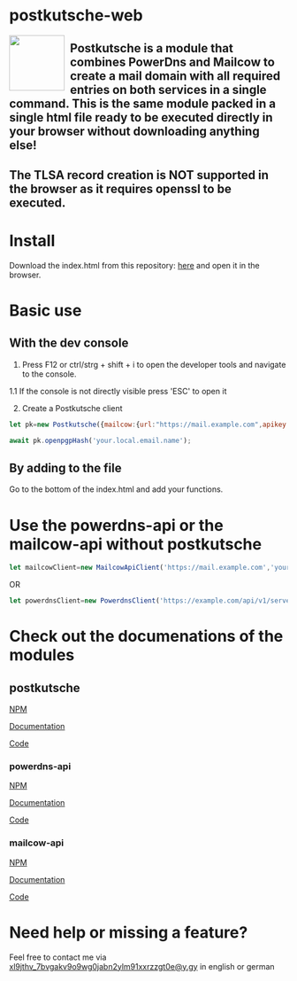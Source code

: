 # postkutsche-web
<img draggable="none" src="https://git.y.gy/firstdorsal/postkutsche-web/-/raw/master/logo.jpg" style="float:left; margin-right:10px;" height="100"> 

## Postkutsche is a module that combines PowerDns and Mailcow to create a mail domain with all required entries on both services in a single command. This is the same module packed in a single html file ready to be executed directly in your browser without downloading anything else!

## The TLSA record creation is **NOT** supported in the browser as it requires openssl to be executed.

# Install
Download the index.html from this repository: [here](https://git.y.gy/firstdorsal/postkutsche-web/-/raw/master/index.html?inline=false) and open it in the browser.

# Basic use
## With the dev console
1. Press F12 or ctrl/strg + shift + i to open the developer tools and navigate to the console.

1.1 If the console is not directly visible press 'ESC' to open it

2. Create a Postkutsche client
```js
let pk=new Postkutsche({mailcow:{url:"https://mail.example.com",apikey:"yourMailcowApiKey"},powerdns:{url:"https://example.com/api/v1/servers/localhost",apikey:"yourPdnsApiKey"}});

await pk.openpgpHash('your.local.email.name');
```
## By adding to the file
Go to the bottom of the index.html and add your functions.

# Use the powerdns-api or the mailcow-api without postkutsche
```js
let mailcowClient=new MailcowApiClient('https://mail.example.com','yourMailcowApiKey');

```
OR
```js
let powerdnsClient=new PowerdnsClient('https://example.com/api/v1/servers/localhost','yourPdnsApiKey');

```
# Check out the documenations of the modules

## postkutsche
[NPM](https://www.npmjs.com/package/postkutsche)

[Documentation](https://doc.y.gy/postkutsche/)

[Code](https://git.y.gy/firstdorsal/postkutsche)

### powerdns-api
[NPM](https://www.npmjs.com/package/@firstdorsal/powerdns-api)

[Documentation](https://doc.y.gy/powerdns-api/)

[Code](https://git.y.gy/firstdorsal/powerdns-api)

### mailcow-api
[NPM](https://www.npmjs.com/package/mailcow-api)

[Documentation](https://doc.y.gy/mailcow-api/)

[Code](https://git.y.gy/firstdorsal/mailcow-api)

# Need help or missing a feature?
Feel free to contact me via [xl9jthv_7bvgakv9o9wg0jabn2ylm91xxrzzgt0e@y.gy](mailto:xl9jthv_7bvgakv9o9wg0jabn2ylm91xxrzzgt0e@y.gy) in english or german
